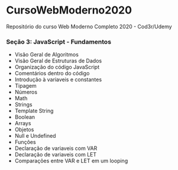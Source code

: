 # CursoWebModerno2020
Repositório do curso Web Moderno Completo 2020 - Cod3r/Udemy

### Seção 3: JavaScript - Fundamentos
* Visão Geral de Algoritmos
* Visão Geral de Estruturas de Dados
* Organização do código JavaScript
* Comentários dentro do código
* Introdução à variaveis e constantes
* Tipagem
* Números
* Math
* Strings
* Template String
* Boolean
* Arrays
* Objetos
* Null e Undefined
* Funções
* Declaração de variaveis com VAR
* Declaração de variaveis com LET
* Comparações entre VAR e LET em um looping
